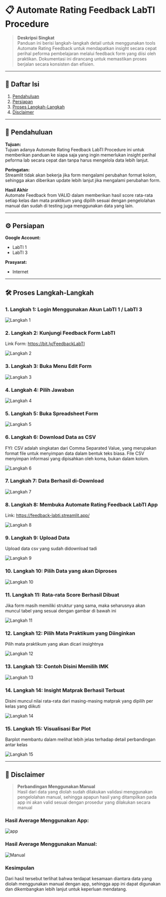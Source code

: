 # 📋 Automate Rating Feedback LabTI Procedure

> **Deskripsi Singkat**  
> Panduan ini berisi langkah-langkah detail untuk menggunakan tools Automate Rating Feedback untuk mendapatkan insight secara cepat perihal peforma pembelajaran melalui feedback form yang diisi oleh praktikan. Dokumentasi ini dirancang untuk memastikan proses berjalan secara konsisten dan efisien.

---

## 📂 Daftar Isi
1. [Pendahuluan](##pendahuluan)
2. [Persiapan](##persiapan)
3. [Proses Langkah-Langkah](##proses-langkah-langkah)
4. [Disclaimer](##disclaimer)

---

## 📝 Pendahuluan
**Tujuan:**  
Tujuan adanya Automate Rating Feedback LabTI Procedure ini untuk memberikan panduan ke siapa saja yang ingin memerlukan insight perihal peforma lab secara cepat dan tanpa harus mengelola data lebih lanjut.

**Peringatan:**  
Streamlit tidak akan bekerja jika form mengalami perubahan format kolom, sehingga akan diberikan update lebih lanjut jika mengalami perubahan form.

**Hasil Akhir**  
Automate Feedback from VALID dalam memberikan hasil score rata-rata setiap kelas dan mata praktikum yang dipilih sesuai dengan pengelolahan manual dan sudah di testing juga menggunakan data yang lain.

---

## ⚙️ Persiapan
**Google Account:**
- LabTI 1
- LabTI 3

**Prasyarat:**
- Internet

---

## 🛠️ Proses Langkah-Langkah
### 1. Langkah 1: Login Menggunakan Akun LabTI 1 / LabTI 3

![Langkah 1](https://github.com/Shacent/feedback-streamlit/blob/main/image/Accounts.png?raw=true)

### 2. Langkah 2: Kunjungi Feedback Form LabTI
Link Form: https://bit.ly/FeedbackLabTI

![Langkah 2](https://github.com/Shacent/feedback-streamlit/blob/main/image/2.png?raw=true)

### 3. Langkah 3: Buka Menu Edit Form

![Langkah 3](https://github.com/Shacent/feedback-streamlit/blob/main/image/3.png?raw=true)

### 4. Langkah 4: Pilih Jawaban

![Langkah 4](https://github.com/Shacent/feedback-streamlit/blob/main/image/4.png?raw=true)

### 5. Langkah 5: Buka Spreadsheet Form

![Langkah 5](https://github.com/Shacent/feedback-streamlit/blob/main/image/5.png?raw=true)

### 6. Langkah 6: Download Data as CSV
FYI: CSV adalah singkatan dari Comma Separated Value, yang merupakan format file untuk menyimpan data dalam bentuk teks biasa. File CSV menyimpan informasi yang dipisahkan oleh koma, bukan dalam kolom.

![Langkah 6](https://github.com/Shacent/feedback-streamlit/blob/main/image/6.png?raw=true)

### 7. Langkah 7: Data Berhasil di-Download

![Langkah 7](https://github.com/Shacent/feedback-streamlit/blob/main/image/7.png?raw=true)

### 8. Langkah 8: Membuka Automate Rating Feedback LabTI App
Link: https://feedback-labti.streamlit.app/

![Langkah 8](https://github.com/Shacent/feedback-streamlit/blob/main/image/8.png?raw=true)

### 9. Langkah 9: Upload Data
Upload data csv yang sudah didownload tadi

![Langkah 9](https://github.com/Shacent/feedback-streamlit/blob/main/image/9.png?raw=true)

### 10. Langkah 10: Pilih Data yang akan Diproses

![Langkah 10](https://github.com/Shacent/feedback-streamlit/blob/main/image/10.png?raw=true)

### 11. Langkah 11: Rata-rata Score Berhasil Dibuat
Jika form masih memiliki struktur yang sama, maka seharusnya akan muncul tabel yang sesuai dengan gambar di bawah ini

![Langkah 11](https://github.com/Shacent/feedback-streamlit/blob/main/image/11.png?raw=true)

### 12. Langkah 12: Pilih Mata Praktikum yang Diinginkan
Pilih mata praktikum yang akan dicari insightnya

![Langkah 12](https://github.com/Shacent/feedback-streamlit/blob/main/image/12.png?raw=true)

### 13. Langkah 13: Contoh Disini Memilih IMK

![Langkah 13](https://github.com/Shacent/feedback-streamlit/blob/main/image/13.png?raw=true)

### 14. Langkah 14: Insight Matprak Berhasil Terbuat
Disini muncul nilai rata-rata dari masing-masing matprak yang dipilih per kelas yang diikuti

![Langkah 14](https://github.com/Shacent/feedback-streamlit/blob/main/image/14.png?raw=true)

### 15. Langkah 15: Visualisasi Bar Plot
Barplot membantu dalam melihat lebih jelas terhadap detail perbandingan antar kelas

![Langkah 15](https://github.com/Shacent/feedback-streamlit/blob/main/image/15.png?raw=true)

---

## 📝 Disclaimer

> **Perbandingan Menggunakan Manual**  
> Hasil dari data yang diolah sudah dilakukan validasi menggunakan pengelolahan manual, sehingga apapun hasil yang ditampilkan pada app ini akan valid sesuai dengan prosedur yang dilakukan secara manual

### Hasil Average Menggunakan App: 
![app](https://github.com/Shacent/feedback-streamlit/blob/main/image/app.png?raw=true)

### Hasil Average Menggunakan Manual: 
![Manual](https://github.com/Shacent/feedback-streamlit/blob/main/image/manual.png?raw=true)

### Kesimpulan
Dari hasil tersebut terlihat bahwa terdapat kesamaan diantara data yang diolah menggunakan manual dengan app, sehingga app ini dapat digunakan dan dikembangkan lebih lanjut untuk keperluan mendatang.
